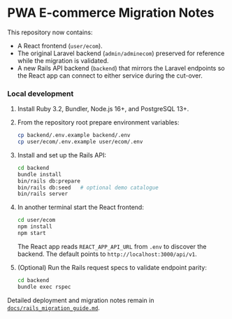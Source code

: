 # PWA E-commerce Migration Notes

This repository now contains:

- A React frontend (`user/ecom`).
- The original Laravel backend (`admin/adminecom`) preserved for reference while the migration is validated.
- A new Rails API backend (`backend`) that mirrors the Laravel endpoints so the React app can connect to either service during the cut-over.

### Local development

1. Install Ruby 3.2, Bundler, Node.js 16+, and PostgreSQL 13+.
2. From the repository root prepare environment variables:

   ```bash
   cp backend/.env.example backend/.env
   cp user/ecom/.env.example user/ecom/.env
   ```

3. Install and set up the Rails API:

   ```bash
   cd backend
   bundle install
   bin/rails db:prepare
   bin/rails db:seed   # optional demo catalogue
   bin/rails server
   ```

4. In another terminal start the React frontend:

   ```bash
   cd user/ecom
   npm install
   npm start
   ```

   The React app reads `REACT_APP_API_URL` from `.env` to discover the backend. The default points to `http://localhost:3000/api/v1`.

5. (Optional) Run the Rails request specs to validate endpoint parity:

   ```bash
   cd backend
   bundle exec rspec
   ```

Detailed deployment and migration notes remain in [`docs/rails_migration_guide.md`](docs/rails_migration_guide.md).
